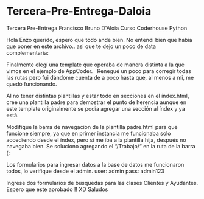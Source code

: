 # Tercera-Pre-Entrega-Daloia
Tercera Pre-Entrega Francisco Bruno D'Aloia Curso Coderhouse Python

Hola Enzo querido, espero que todo ande bien. No entendi bien que habia que poner en este archivo.. asi que te dejo un poco de data complementaria:

Finalmente elegí una template que operaba de manera distinta a la que vimos en el ejemplo de AppCoder.   Renegué un poco para corregir todas las rutas pero fui dándome cuenta de a poco hasta que, al menos a mi, me quedó funcionando.

Al no tener distintas plantillas y estar todo en secciones en el índex.html, cree una plantilla padre para demostrar el punto de herencia aunque en este template originalmente se podía agregar una sección al índex y ya está.

Modifique la barra de navegación de la plantilla padre.html para que funcione siempre, ya que en primer instancia me funcionaba solo accediendo desde el índex, pero si me iba a la plantilla hija, después no navegaba bien. Se soluciono agregando el “/Trabajo/“ en la ruta de la barra (:

Los formularios para ingresar datos a la base de datos me funcionaron todos, lo verifique desde el admin.
user: admin
pass: admin123

Ingrese dos formularios de busquedas para las clases Clientes y Ayudantes.
Espero que este aprobado !! XD Saludos
